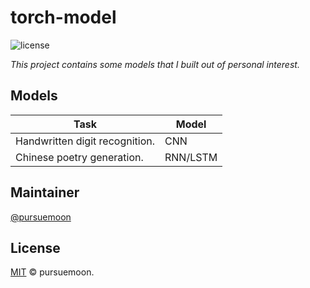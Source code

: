 torch-model
===========

![license](https://badgen.net/badge/license/MIT/orange)

_This project contains some models that I built out of personal interest._

Models
---------------

|  Task                          | Model    |
|  ----                          | ----     |
| Handwritten digit recognition. | CNN      |
| Chinese poetry generation.     | RNN/LSTM |

Maintainer
----------

[@pursuemoon](https://github.com/pursuemoon)


License
-------

[MIT](LICENSE) © pursuemoon.